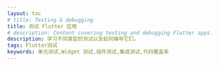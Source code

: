 ```yaml
---
layout: toc
# title: Testing & debugging
title: 测试 Flutter 应用
# description: Content covering testing and debugging Flutter apps.
description: 学习不同类型的测试以及如何编写它们。
tags: Flutter测试
keywords: 单元测试,Widget 测试,组件测试,集成测试,代码覆盖率
---
```

